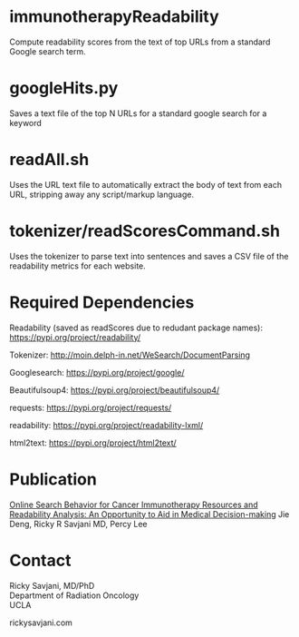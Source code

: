 # immunotherapyReadability
Compute readability scores from the text of top URLs from a standard Google search term.

# googleHits.py
Saves a text file of the top N URLs for a standard google search for a keyword

# readAll.sh
Uses the URL text file to automatically extract the body of text from each URL, stripping away any script/markup language. 

# tokenizer/readScoresCommand.sh
Uses the tokenizer to parse text into sentences and saves a CSV file of the readability metrics for each website.

# Required Dependencies 
Readability (saved as readScores due to redudant package names): https://pypi.org/project/readability/

Tokenizer: http://moin.delph-in.net/WeSearch/DocumentParsing

Googlesearch: https://pypi.org/project/google/

Beautifulsoup4: https://pypi.org/project/beautifulsoup4/

requests: https://pypi.org/project/requests/

readability: https://pypi.org/project/readability-lxml/

html2text: https://pypi.org/project/html2text/

# Publication

[Online Search Behavior for Cancer Immunotherapy Resources and Readability Analysis: An Opportunity to Aid in Medical Decision-making](https://pubmed.ncbi.nlm.nih.gov/31763080/)
Jie Deng, Ricky R Savjani MD, Percy Lee

# Contact

Ricky Savjani, MD/PhD  
Department of Radiation Oncology  
UCLA  

rickysavjani.com  
